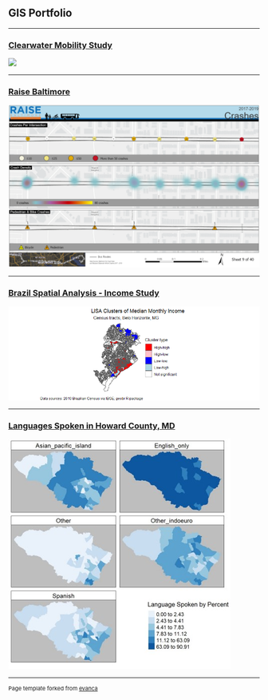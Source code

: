 ## GIS Portfolio

---
### [Clearwater Mobility Study](/pdf/Headway_extraction.pdf)
[<img src="/images/bethesda.png?raw=true"/>](/pdf/bethesda.pdf)

---
### [Raise Baltimore](/projects/raisebaltimore/index.md)
[<img src="/images/Map9.png?raw=true"/>](/pdf/mapsMap9.pdf)

---
### [Brazil Spatial Analysis - Income Study](/pdf/final_proj.pdf)
[<img src="/images/lisa_bh.png?raw=true"/>](/pdf/486_final_text.pdf)

---
### [Languages Spoken in Howard County, MD](/pdf/github_langmap.pdf)
[<img src="/images/github_langmap.jpg?raw=true"/>](/pdf/langmap_image.pdf)




---
<p style="font-size:11px">Page template forked from <a href="https://github.com/evanca/quick-portfolio">evanca</a></p>
<!-- Remove above link if you don't want to attibute -->
